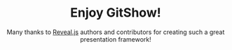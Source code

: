 <!-- .slide: class="section" -->
 
<header>
    <h1>Enjoy GitShow!</h1>
    <p>Many thanks to <a href="https://revealjs.com">Reveal.js</a> authors and contributors for creating such a great presentation framework!</p>
</header>
